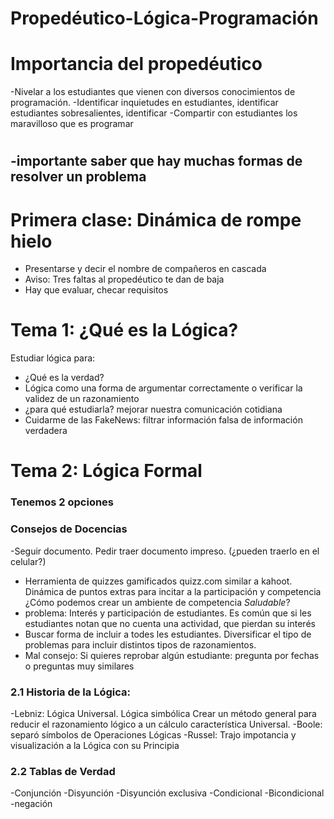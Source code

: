 # Propedéutico-Lógica-Programación



# Importancia del propedéutico
-Nivelar a los estudiantes que vienen con diversos conocimientos de programación.
-Identificar inquietudes en estudiantes, identificar estudiantes sobresalientes, identificar
-Compartir con estudiantes los maravilloso que es programar

#
-importante saber que hay muchas formas de resolver un problema
-

# Primera clase: Dinámica de rompe hielo
- Presentarse y decir el nombre de compañeros en cascada
- Aviso: Tres faltas al propedéutico te dan de baja
- Hay que evaluar, checar requisitos

# Tema 1: ¿Qué es la Lógica?
Estudiar lógica para:
- ¿Qué es la verdad?
- Lógica como una forma de argumentar correctamente o verificar la validez de un razonamiento
- ¿para qué estudiarla? mejorar nuestra comunicación cotidiana
- Cuidarme de las FakeNews: filtrar información falsa de información verdadera


# Tema 2: Lógica Formal
### Tenemos 2 opciones



### Consejos de Docencias
-Seguir documento. Pedir traer documento impreso. (¿pueden traerlo en el celular?)
- Herramienta de quizzes gamificados quizz.com similar a kahoot. Dinámica de puntos extras para incitar a la participación y competencia ¿Cómo podemos crear un ambiente de competencia *Saludable*?
- problema: Interés y participación de estudiantes. Es común que si les estudiantes notan que no cuenta una actividad, que pierdan su interés
- Buscar forma de incluir a todes les estudiantes. Diversificar el tipo de problemas para incluir distintos tipos de razonamientos.
- Mal consejo: Si quieres reprobar algún estudiante: pregunta por fechas o preguntas muy similares


### 2.1 Historia de la Lógica:
-Lebniz: Lógica Universal. Lógica simbólica Crear un método general para reducir el razonamiento lógico a un cálculo característica Universal. 
-Boole: separó símbolos de Operaciones Lógicas
-Russel: Trajo impotancia y visualización a la Lógica con su Principia

### 2.2 Tablas de Verdad

-Conjunción
-Disyunción
-Disyunción exclusiva
-Condicional
-Bicondicional
-negación

